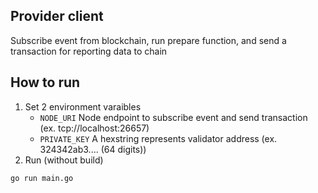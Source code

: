 ## Provider client

Subscribe event from blockchain, run prepare function, and send a transaction for reporting data to chain

## How to run

1. Set 2 environment varaibles
   - `NODE_URI` Node endpoint to subscribe event and send transaction (ex. tcp://localhost:26657)
   - `PRIVATE_KEY` A hexstring represents validator address (ex. 324342ab3.... (64 digits))
2. Run (without build)

```
go run main.go
```
